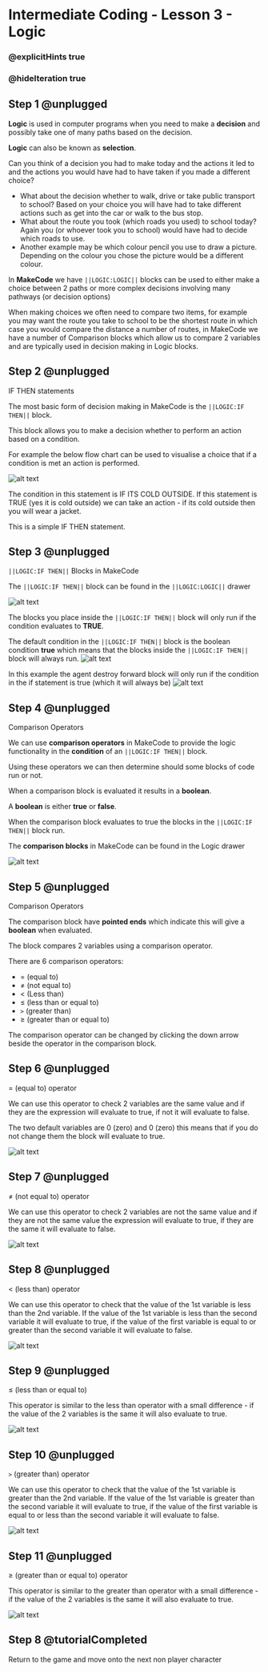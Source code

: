 # Intermediate Coding - Lesson 3 - Logic
### @explicitHints true
### @hideIteration true

## Step 1 @unplugged
**Logic** is used in computer programs when you need to make a **decision** and possibly take one of many paths based on the decision.

**Logic** can also be known as **selection**. 

Can you think of a decision you had to make today and the actions it led to and the actions you would have had to have taken if you made a different choice?
- What about the decision whether to walk, drive or take public transport to school? Based on your choice you will have had to take different actions such as get into the car or walk to the bus stop. 
- What about the route you took (which roads you used) to school today? Again you (or whoever took you to school) would have had to decide which roads to use.
- Another example may be which colour pencil you use to draw a picture. Depending on the colour you chose the picture would be a different colour. 

In **MakeCode** we have ``||LOGIC:LOGIC||`` blocks can be used to either make a choice between 2 paths or more complex decisions involving many pathways (or decision options)

When making choices we often need to compare two items, for example you may want the route you take to school to be the shortest route in which case you would compare the distance a number of routes, in MakeCode we have a number of Comparison blocks which allow us to compare 2 variables and are typically used in decision making in Logic blocks.

## Step 2 @unplugged
IF THEN statements

The most basic form of decision making in MakeCode is the ``||LOGIC:IF THEN||`` block.

This block allows you to make a decision whether to perform an action based on a condition.

For example the below flow chart can be used to visualise a choice that if a condition is met an action is performed.

![alt text](https://intermediate.codingcredentials.com/Lesson3/3/images/1.png?raw=true "IFTHEN")

The condition in this statement is IF ITS COLD OUTSIDE. If this statement is TRUE (yes it is cold outside) we can take an action - if its cold outside then you will wear a jacket.

This is a simple IF THEN statement.

## Step 3 @unplugged
``||LOGIC:IF THEN||`` Blocks in MakeCode

The ``||LOGIC:IF THEN||`` block can be found in the ``||LOGIC:LOGIC||`` drawer

![alt text](https://intermediate.codingcredentials.com/Lesson3/3/images/2.jpg?raw=true "IF THEN")

The blocks you place inside the ``||LOGIC:IF THEN||`` block will only run if the condition evaluates to **TRUE**.

The default condition in the ``||LOGIC:IF THEN||`` block is the boolean condition **true** which means that the blocks inside the ``||LOGIC:IF THEN||`` block will always run.
![alt text](https://intermediate.codingcredentials.com/Lesson3/3/images/3.png?raw=true "IF THEN")

In this example the agent destroy forward block will only run if the condition in the if statement is true (which it will always be)
![alt text](https://intermediate.codingcredentials.com/Lesson3/3/images/4.png?raw=true "IF THEN")

## Step 4 @unplugged
Comparison Operators

We can use **comparison operators** in MakeCode to provide the logic functionality in the **condition** of an ``||LOGIC:IF THEN||``  block.

Using these operators we can then determine should some blocks of code run or not.

When a comparison block is evaluated it results in a **boolean**.

A **boolean** is either **true** or **false**.

When the comparison block evaluates to true the blocks in the ``||LOGIC:IF THEN||``  block run.

The **comparison blocks** in MakeCode can be found in the Logic drawer

![alt text](https://intermediate.codingcredentials.com/Lesson3/3/images/5.jpg?raw=true "Comparison")

## Step 5 @unplugged
Comparison Operators

The comparison block have **pointed ends** which indicate this will give a **boolean** when evaluated.

The block compares 2 variables using a comparison operator.

There are 6 comparison operators:

- = (equal to)
- ≠ (not equal to)
- < (Less than)
- ≤ (less than or equal to)
- `>` (greater than)
- ≥ (greater than or equal to)

The comparison operator can be changed by clicking the down arrow beside the operator in the comparison block.

## Step 6 @unplugged
= (equal to) operator

We can use this operator to check 2 variables are the same value and if they are the expression will evaluate to true, if not it will evaluate to false.

The two default variables are 0 (zero) and 0 (zero) this means that if you do not change them the block will evaluate to true.

![alt text](https://intermediate.codingcredentials.com/Lesson3/3/images/6.png?raw=true "EqualTo")

## Step 7 @unplugged
≠ (not equal to) operator

We can use this operator to check 2 variables are not the same value and if they are not the same value the expression will evaluate to true, if they are the same it will evaluate to false.

![alt text](https://intermediate.codingcredentials.com/Lesson3/3/images/7.png?raw=true "NotEqualTo")

## Step 8 @unplugged
< (less than) operator

We can use this operator to check that the value of the 1st variable is less than the 2nd variable. If the value of the 1st variable is less than the second variable it will evaluate to true, if the value of the first variable is equal to or  greater than the second variable it will evaluate to false.

![alt text](https://intermediate.codingcredentials.com/Lesson3/3/images/8.png?raw=true "LessThan")

## Step 9 @unplugged
≤ (less than or equal to)

This operator is similar to the less than operator with a small difference - if the value of the 2 variables is the same it will also evaluate to true.

![alt text](https://intermediate.codingcredentials.com/Lesson3/3/images/9.png?raw=true "LessThan")

## Step 10 @unplugged
`>` (greater than) operator

We can use this operator to check that the value of the 1st variable is greater than the 2nd variable. If the value of the 1st variable is greater than the second variable it will evaluate to true, if the value of the first variable is equal  to or less than the second variable it will evaluate to false.

![alt text](https://intermediate.codingcredentials.com/Lesson3/3/images/10.png?raw=true "LessThan")

## Step 11 @unplugged
≥ (greater than or equal to) operator

This operator is similar to the greater than operator with a small difference - if the value of the 2 variables is the same it will also evaluate to true.

![alt text](https://intermediate.codingcredentials.com/Lesson3/3/images/11.png?raw=true "LessThan")

## Step 8 @tutorialCompleted
Return to the game and move onto the next non player character